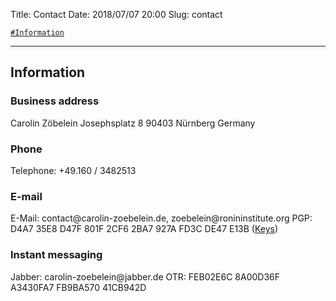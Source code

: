 Title:          Contact
Date:           2018/07/07 20:00
Slug:           contact

<code><a href="/contact.html#Information">\#Information</a></code>

<hr />

<h2 id="Information">Information</h2>
<h3>Business address</h3>
Carolin Zöbelein  
Josephsplatz 8   
90403 Nürnberg  
Germany

<h3>Phone</h3>
Telephone: +49.160 / 3482513  

<h3>E-mail</h3>
E-Mail: contact@carolin-zoebelein.de, zoebelein@ronininstitute.org  
PGP: D4A7 35E8 D47F 801F 2CF6 2BA7 927A FD3C DE47 E13B 
(<a href="/keys.html#PGP" title="Keys">Keys</a>) 
<font style="font-size: 13px;"><a href="/qanda.html#contact-q1" title="Help: What does that mean?"><i class="fas fa-question-circle"></i></a></font>

<h3>Instant messaging</h3>
Jabber: carolin-zoebelein@jabber.de 
<font style="font-size: 13px;"><a href="/qanda.html#contact-q4" title="Help: What is Jabber?"><i class="fas fa-question-circle"></i></a></font>  
OTR: FEB02E6C 8A00D36F A3430FA7 FB9BA570 41CB942D
<font style="font-size: 13px;"><a href="/qanda.html#contact-q5" title="Help: What does that mean?"><i class="fas fa-question-circle"></i></a></font>
